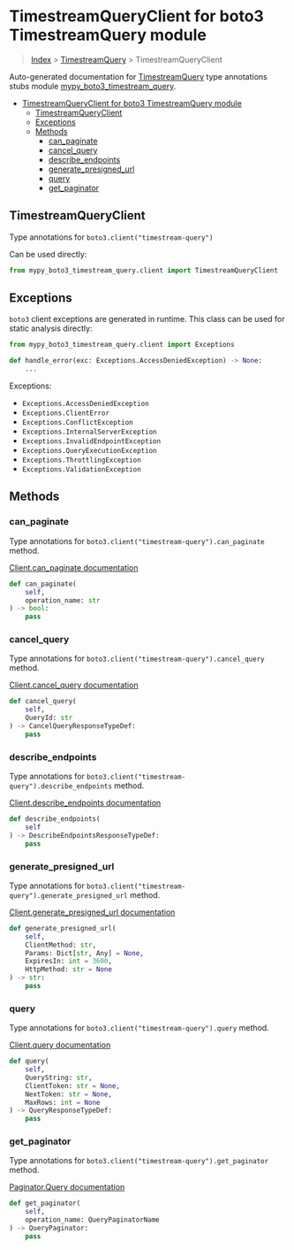 # TimestreamQueryClient for boto3 TimestreamQuery module

> [Index](../index.md) > [TimestreamQuery](./index.md) > TimestreamQueryClient

Auto-generated documentation for [TimestreamQuery](https://boto3.amazonaws.com/v1/documentation/api/latest/reference/services/timestream-query.html#TimestreamQuery)
type annotations stubs module [mypy_boto3_timestream_query](https://pypi.org/project/mypy-boto3-timestream-query/).

- [TimestreamQueryClient for boto3 TimestreamQuery module](#timestreamqueryclient-for-boto3-timestreamquery-module)
  - [TimestreamQueryClient](#timestreamqueryclient)
  - [Exceptions](#exceptions)
  - [Methods](#methods)
    - [can_paginate](#can_paginate)
    - [cancel_query](#cancel_query)
    - [describe_endpoints](#describe_endpoints)
    - [generate_presigned_url](#generate_presigned_url)
    - [query](#query)
    - [get_paginator](#get_paginator)

## TimestreamQueryClient

Type annotations for `boto3.client("timestream-query")`

Can be used directly:

```python
from mypy_boto3_timestream_query.client import TimestreamQueryClient
```

## Exceptions


`boto3` client exceptions are generated in runtime. This class can be used for static analysis directly:

```python
from mypy_boto3_timestream_query.client import Exceptions

def handle_error(exc: Exceptions.AccessDeniedException) -> None:
    ...
```


Exceptions:

- `Exceptions.AccessDeniedException`
- `Exceptions.ClientError`
- `Exceptions.ConflictException`
- `Exceptions.InternalServerException`
- `Exceptions.InvalidEndpointException`
- `Exceptions.QueryExecutionException`
- `Exceptions.ThrottlingException`
- `Exceptions.ValidationException`


## Methods


### can_paginate

Type annotations for `boto3.client("timestream-query").can_paginate` method.

[Client.can_paginate documentation](https://boto3.amazonaws.com/v1/documentation/api/latest/reference/services/timestream-query.html#TimestreamQuery.Client.can_paginate)

```python
def can_paginate(
    self,
    operation_name: str
) -> bool:
    pass
```

### cancel_query

Type annotations for `boto3.client("timestream-query").cancel_query` method.

[Client.cancel_query documentation](https://boto3.amazonaws.com/v1/documentation/api/latest/reference/services/timestream-query.html#TimestreamQuery.Client.cancel_query)

```python
def cancel_query(
    self,
    QueryId: str
) -> CancelQueryResponseTypeDef:
    pass
```

### describe_endpoints

Type annotations for `boto3.client("timestream-query").describe_endpoints` method.

[Client.describe_endpoints documentation](https://boto3.amazonaws.com/v1/documentation/api/latest/reference/services/timestream-query.html#TimestreamQuery.Client.describe_endpoints)

```python
def describe_endpoints(
    self
) -> DescribeEndpointsResponseTypeDef:
    pass
```

### generate_presigned_url

Type annotations for `boto3.client("timestream-query").generate_presigned_url` method.

[Client.generate_presigned_url documentation](https://boto3.amazonaws.com/v1/documentation/api/latest/reference/services/timestream-query.html#TimestreamQuery.Client.generate_presigned_url)

```python
def generate_presigned_url(
    self,
    ClientMethod: str,
    Params: Dict[str, Any] = None,
    ExpiresIn: int = 3600,
    HttpMethod: str = None
) -> str:
    pass
```

### query

Type annotations for `boto3.client("timestream-query").query` method.

[Client.query documentation](https://boto3.amazonaws.com/v1/documentation/api/latest/reference/services/timestream-query.html#TimestreamQuery.Client.query)

```python
def query(
    self,
    QueryString: str,
    ClientToken: str = None,
    NextToken: str = None,
    MaxRows: int = None
) -> QueryResponseTypeDef:
    pass
```

### get_paginator

Type annotations for `boto3.client("timestream-query").get_paginator` method.

[Paginator.Query documentation](https://boto3.amazonaws.com/v1/documentation/api/latest/reference/services/timestream-query.html#TimestreamQuery.Paginator.Query)

```python
def get_paginator(
    self,
    operation_name: QueryPaginatorName
) -> QueryPaginator:
    pass
```